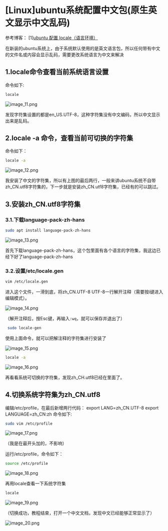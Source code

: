 # [Linux]ubuntu系统配置中文包(原生英文显示中文乱码)

参考博客：
[1][ubuntu 配置 locale（语言环境）](https://blog.csdn.net/ymz641/article/details/131607024)

在新装的ubuntu系统上，由于系统默认使用的是英文语言包，所以任何带有中文的文件名或内容会显示乱码，需要更改系统语言为中文来解决

## 1.locale命令查看当前系统语言设置
命令如下:
```bash
locale
```

![image_11.png](image_11.png)

发现字符集设置的都是en_US.UTF-8，这种字符集没有中文编码，所以中文显示出来是乱码。
## 2.locale -a 命令，查看当前可切换的字符集
命令如下：
```bash
locale -a 
```

![image_12.png](image_12.png)

我安装了中文的字符集，所以有上图的最后两行，一般来讲ubuntu系统不自带zh_CN.utf8字符集的，下一步就是安装zh_CN.utf8字符集，已经有的可以跳过。

## 3.安装zh_CN.utf8字符集
### 3.1.下载language-pack-zh-hans
```bash
sudo apt install language-pack-zh-hans
```

![image_13.png](image_13.png)

首先下载language-pack-zh-hans，这个包里面有各个语言的字符集，我这边已经下好了language-pack-zh-hans

### 3.2.设置/etc/locale.gen
```bash
vim /etc/locale.gen
```
进入这个文件，一滑到底，将zh_CN.UTF-8 UTF-8一行解开注释（需要按i键进入编辑模式）。

![image_14.png](image_14.png)

（解开注释后，按Esc键，再输入`:wq`，就可以保存并退出了）

```bash
 sudo locale-gen
```
使用上面命令，就可以把解注释的字符集进行安装了

![image_15.png](image_15.png)

```bash
locale -a 
```

![image_16.png](image_16.png)

再看看系统可切换的字符集，发现zh_CH.utf8已经在里面了。

## 4.切换系统字符集为zh_CN.utf8

编辑/etc/profile，在最后新增两行代码：
export LANG=zh_CN.UTF-8
export LANGUAGE=zh_CN:zh
命令如下:
```bash
sudo vim /etc/profile
```

![image_17.png](image_17.png)

（我是在最开头加的，不影响）


运行/etc/profile，命令如下：
```bash
source /etc/profile
```

![image_18.png](image_18.png)

再用locale查看一下系统字符集

```bash
locale
```

![image_19.png](image_19.png)

（切换成功，教程结束，打开一个中文文档，发现中文已经能够正常显示了）

![image_20.png](image_20.png)
